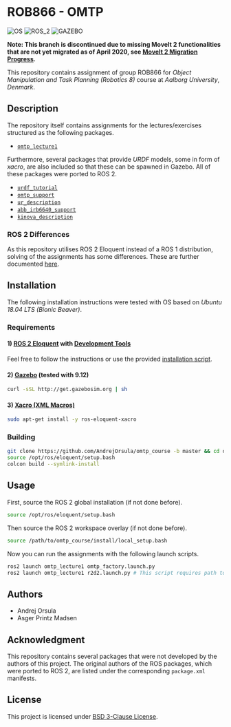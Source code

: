 # ROB866 - OMTP
![OS](https://img.shields.io/badge/OS-Ubuntu_18.04-orange.svg) ![ROS_2](https://img.shields.io/badge/ROS_2-Eloquent-brightgreen.svg) ![GAZEBO](https://img.shields.io/badge/Gazebo-9.12-lightgrey.svg)

**Note: This branch is discontinued due to missing MoveIt 2 functionalities that are not yet migrated as of April 2020, see [MoveIt 2 Migration Progress](https://docs.google.com/spreadsheets/d/1aPb3hNP213iPHQIYgcnCYh9cGFUlZmi_06E_9iTSsOI/edit?usp=sharing).**

This repository contains assignment of group ROB866 for *Object Manipulation and Task Planning (Robotics 8)* course at *Aalborg University*, *Denmark*.

## Description
The repository itself contains assignments for the lectures/exercises structured as the following packages.
- [`omtp_lecture1`](omtp_lecture1/)

Furthermore, several packages that provide *URDF* models, some in form of *xacro*, are also included so that these can be spawned in Gazebo. All of these packages were ported to ROS 2.
- [`urdf_tutorial`](urdf_tutorial/)
- [`omtp_support`](omtp_support/)
- [`ur_description`](ur_description/)
- [`abb_irb6640_support`](abb_irb6640_support/)
- [`kinova_description`](kinova_description/)


### ROS 2 Differences
As this repository utilises ROS 2 Eloquent instead of a ROS 1 distribution, solving of the assignments has some differences. These are further documented [here](ros2_differences.md).



## Installation
The following installation instructions were tested with OS based on *Ubuntu 18.04 LTS (Bionic Beaver)*.

### Requirements

#### 1) [ROS 2 Eloquent](https://index.ros.org/doc/ros2/Installation/Eloquent) with [Development Tools](https://index.ros.org/doc/ros2/Installation/Eloquent/Linux-Development-Setup/#install-development-tools-and-ros-tools)
Feel free to follow the instructions or use the provided [installation script](scripts/install_ros2_distro_eloquent.bash).

#### 2) [Gazebo](http://gazebosim.org/tutorials?tut=install_ubuntu&cat=install) (tested with 9.12)
```bash
curl -sSL http://get.gazebosim.org | sh
```

#### 3) [Xacro (XML Macros)](https://github.com/ros/xacro/tree/dashing-devel)
```bash
sudo apt-get install -y ros-eloquent-xacro
```

### Building
```bash
git clone https://github.com/AndrejOrsula/omtp_course -b master && cd omtp_course
source /opt/ros/eloquent/setup.bash
colcon build --symlink-install
```


## Usage
First, source the ROS 2 global installation (if not done before).
```bash
source /opt/ros/eloquent/setup.bash
```

Then source the ROS 2 workspace overlay (if not done before).
```bash
source /path/to/omtp_course/install/local_setup.bash
```

Now you can run the assignments with the following launch scripts.
```bash
ros2 launch omtp_lecture1 omtp_factory.launch.py
ros2 launch omtp_lecture1 r2d2.launch.py # This script requires path to be manually edited (eloquent bug)
```


## Authors
- Andrej Orsula
- Asger Printz Madsen


## Acknowledgment
This repository contains several packages that were not developed by the authors of this project. The original authors of the ROS packages, which were ported to ROS 2, are listed under the corresponding `package.xml` manifests.


## License
This project is licensed under [BSD 3-Clause License](LICENSE).
